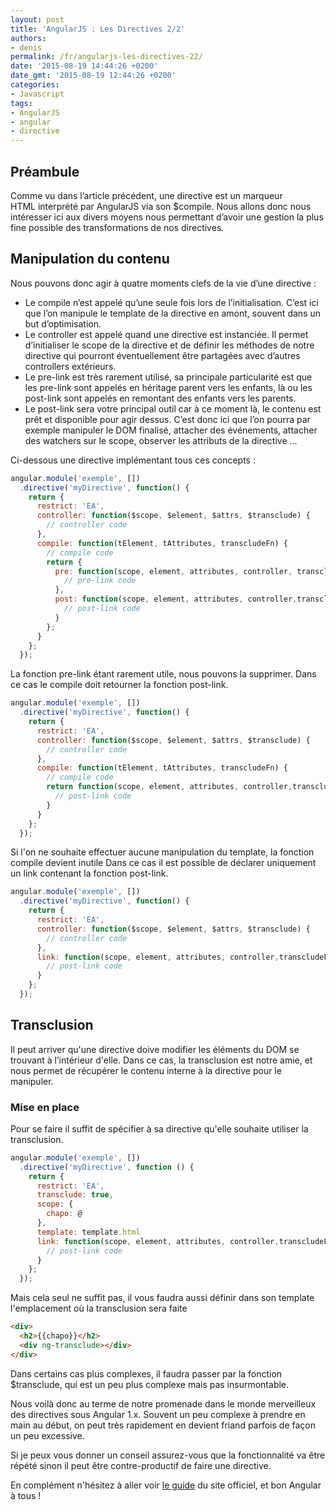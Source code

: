 ```yaml
---
layout: post
title: 'AngularJS : Les Directives 2/2'
authors:
- denis
permalink: /fr/angularjs-les-directives-22/
date: '2015-08-19 14:44:26 +0200'
date_gmt: '2015-08-19 12:44:26 +0200'
categories:
- Javascript
tags:
- AngularJS
- angular
- directive
---
```


## Préambule

Comme vu dans l’article précédent, une directive est un marqueur HTML interprété par AngularJS via son $compile.
Nous allons donc nous intéresser ici aux divers moyens nous permettant d’avoir une gestion la plus fine possible des
transformations de nos directives.

## Manipulation du contenu

Nous pouvons donc agir à quatre moments clefs de la vie d’une directive :

- Le compile n’est appelé qu’une seule fois lors de l’initialisation. C’est ici que l’on manipule le template de la
directive en amont, souvent dans un but d’optimisation.
- Le controller est appelé quand une directive est instanciée. Il permet d’initialiser le scope de la directive et de
définir les méthodes de notre directive qui pourront éventuellement être partagées avec d’autres controllers extérieurs.
- Le pre-link est très rarement utilisé, sa principale particularité est que les pre-link sont appelés en héritage parent
vers les enfants, là ou les post-link sont appelés en remontant des enfants vers les parents.
- Le post-link sera votre principal outil car à ce moment là, le contenu est prêt et disponible pour agir dessus.
C’est donc ici que l’on pourra par exemple manipuler le DOM finalisé, attacher des événements, attacher des watchers sur
le scope, observer les attributs de la directive ...

Ci-dessous une directive implémentant tous ces concepts :

```js
angular.module('exemple', [])
  .directive('myDirective', function() {
    return {
      restrict: 'EA',
      controller: function($scope, $element, $attrs, $transclude) {
        // controller code
      },
      compile: function(tElement, tAttributes, transcludeFn) {
        // compile code
        return {
          pre: function(scope, element, attributes, controller, transcludeFn) {
            // pre-link code
          },
          post: function(scope, element, attributes, controller,transcludeFn) {
            // post-link code
          }
        };
      }
    };  
  });
```

La fonction pre-link étant rarement utile, nous pouvons la supprimer. Dans ce cas le compile doit retourner la fonction
post-link.

```js
angular.module('exemple', [])
  .directive('myDirective', function() {
    return {
      restrict: 'EA',
      controller: function($scope, $element, $attrs, $transclude) {
        // controller code
      },
      compile: function(tElement, tAttributes, transcludeFn) {
        // compile code
        return function(scope, element, attributes, controller,transcludeFn) {
          // post-link code
        }
      }
    };  
  });
```

Si l'on ne souhaite effectuer aucune manipulation du template, la fonction compile devient inutile Dans ce cas il est
possible de déclarer uniquement un link contenant la fonction post-link.

```js
angular.module('exemple', [])
  .directive('myDirective', function() {
    return {
      restrict: 'EA',
      controller: function($scope, $element, $attrs, $transclude) {
        // controller code
      },
      link: function(scope, element, attributes, controller,transcludeFn) {
        // post-link code
      }
    };  
  });
```

## Transclusion

Il peut arriver qu'une directive doive modifier les éléments du DOM se trouvant à l’intérieur d'elle.
Dans ce cas, la transclusion est notre amie, et nous permet de récupérer le contenu interne à la directive pour le
manipuler.

### Mise en place

Pour se faire il suffit de spécifier à sa directive qu'elle souhaite utiliser la transclusion.

```js
angular.module('exemple', [])
  .directive('myDirective', function () {
    return {
      restrict: 'EA',
      transclude: true,
      scope: {
        chapo: @
      },
      template: template.html
      link: function(scope, element, attributes, controller,transcludeFn) {
        // post-link code
      }
    };  
  });
```

Mais cela seul ne suffit pas, il vous faudra aussi définir dans son template l'emplacement où la transclusion sera faite

```html
<div>
  <h2>{{chapo}}</h2>
  <div ng-transclude></div>
</div>
```

Dans certains cas plus complexes, il faudra passer par la fonction $transclude, qui est un peu plus complexe mais pas
insurmontable.

Nous voilà donc au terme de notre promenade dans le monde merveilleux des directives sous Angular 1.x. Souvent un peu
complexe à prendre en main au début, on peut très rapidement en devient friand parfois de façon un peu excessive.

Si je peux vous donner un conseil assurez-vous que la fonctionnalité va être répété sinon il peut être contre-productif
de faire une directive.

En complément n'hésitez à aller voir [le guide](https://docs.angularjs.org/guide/directive) du site officiel, et bon
Angular à tous !
